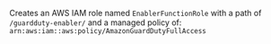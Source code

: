 Creates an AWS IAM role named ```EnablerFunctionRole```
with a path of ```/guardduty-enabler/```
and a managed policy of: ```arn:aws:iam::aws:policy/AmazonGuardDutyFullAccess```